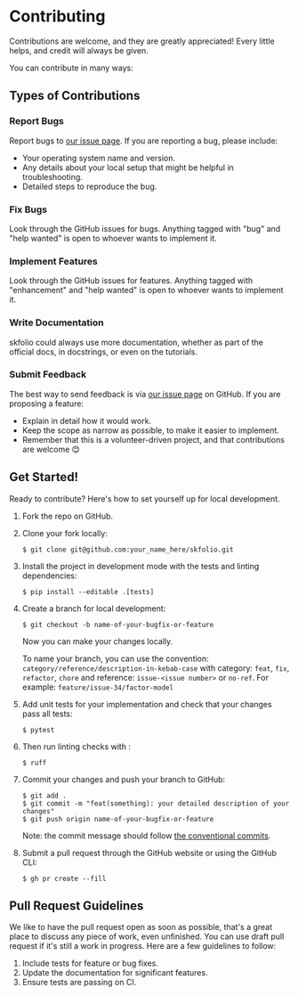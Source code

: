 # Contributing

Contributions are welcome, and they are greatly appreciated! Every little helps, and credit will always be given.

You can contribute in many ways:

## Types of Contributions

### Report Bugs

Report bugs to [our issue page][gh-issues]. If you are reporting a bug, please include:

- Your operating system name and version.
- Any details about your local setup that might be helpful in troubleshooting.
- Detailed steps to reproduce the bug.

### Fix Bugs

Look through the GitHub issues for bugs. Anything tagged with "bug" and "help wanted" is open to whoever wants to implement it.

### Implement Features

Look through the GitHub issues for features. Anything tagged with "enhancement" and "help wanted" is open to whoever wants to implement it.

### Write Documentation

skfolio could always use more documentation, whether as part of the official docs, in docstrings, or even on the tutorials.

### Submit Feedback

The best way to send feedback is via [our issue page][gh-issues] on GitHub. If you are proposing a feature:

- Explain in detail how it would work.
- Keep the scope as narrow as possible, to make it easier to implement.
- Remember that this is a volunteer-driven project, and that contributions are welcome 😊

## Get Started!

Ready to contribute? Here's how to set yourself up for local development.

1. Fork the repo on GitHub.

2. Clone your fork locally:

   ```shell
   $ git clone git@github.com:your_name_here/skfolio.git
   ```

3. Install the project in development mode with the tests and linting dependencies:

   ```shell
   $ pip install --editable .[tests]
   ```

4. Create a branch for local development:

   ```shell
   $ git checkout -b name-of-your-bugfix-or-feature
   ```
   Now you can make your changes locally.

   To name your branch, you can use the convention: 
   `category/reference/description-in-kebab-case`
   with category: `feat`, `fix`, `refactor`, `chore` and reference: 
   `issue-<issue number>` or `no-ref`. For example: `feature/issue-34/factor-model`


5. Add unit tests for your implementation and check that your changes pass all tests:

   ```shell
   $ pytest
   ```

6. Then run linting checks with :

   ```shell
   $ ruff
   ```

7. Commit your changes and push your branch to GitHub:

   ```shell
   $ git add .
   $ git commit -m "feat(something): your detailed description of your changes"
   $ git push origin name-of-your-bugfix-or-feature
   ```

   Note: the commit message should follow [the conventional commits](https://www.conventionalcommits.org).
 
8. Submit a pull request through the GitHub website or using the GitHub CLI:

   ```shell
   $ gh pr create --fill
   ```

## Pull Request Guidelines

We like to have the pull request open as soon as possible, that's a great place to discuss any piece of work, even unfinished. You can use draft pull request if it's still a work in progress. Here are a few guidelines to follow:

1. Include tests for feature or bug fixes.
2. Update the documentation for significant features.
3. Ensure tests are passing on CI.


[gh-issues]: https://github.com/skfolio/skfolio/issues
